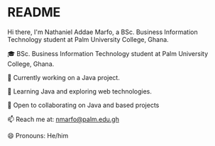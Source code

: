 # README

Hi there, I'm Nathaniel Addae Marfo, a BSc. Business Information Technology student at Palm University College, Ghana.

🎓 BSc. Business Information Technology student at Palm University College, Ghana.

🔭 Currently working on a Java project.

🌱 Learning Java and exploring web technologies.

👯 Open to collaborating on Java and based projects

📫 Reach me at: nmarfo@palm.edu.gh

😄 Pronouns: He/him

